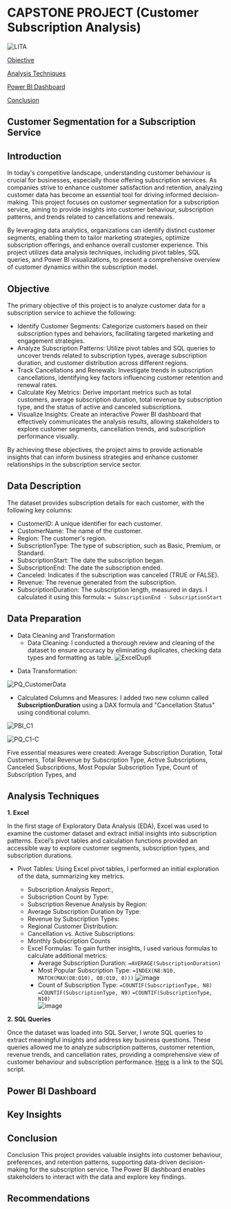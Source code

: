 # CAPSTONE PROJECT (Customer Subscription Analysis)

![LITA](https://github.com/user-attachments/assets/c149ad8d-5e6e-4e2d-aacd-7bb3da3ade36)

[Objective](#objective)

[Analysis Techniques](#analysis-techniques)

[Power BI Dashboard](#power-bi-dashboard)

[Conclusion](#conclusion)


## Customer Segmentation for a Subscription Service

## Introduction
In today's competitive landscape, understanding customer behaviour is crucial for businesses, especially those offering subscription services. As companies strive to enhance customer satisfaction and retention, analyzing customer data has become an essential tool for driving informed decision-making. This project focuses on customer segmentation for a subscription service, aiming to provide insights into customer behaviour, subscription patterns, and trends related to cancellations and renewals.

By leveraging data analytics, organizations can identify distinct customer segments, enabling them to tailor marketing strategies, optimize subscription offerings, and enhance overall customer experience. This project utilizes data analysis techniques, including pivot tables, SQL queries, and Power BI visualizations, to present a comprehensive overview of customer dynamics within the subscription model. 

## Objective
The primary objective of this project is to analyze customer data for a subscription service to achieve the following:
 - Identify Customer Segments: Categorize customers based on their subscription types and behaviors, facilitating targeted marketing and engagement strategies.
 - Analyze Subscription Patterns: Utilize pivot tables and SQL queries to uncover trends related to subscription types, average subscription duration, and customer distribution across different regions.
 - Track Cancellations and Renewals: Investigate trends in subscription cancellations, identifying key factors influencing customer retention and renewal rates.
 - Calculate Key Metrics: Derive important metrics such as total customers, average subscription duration, total revenue by subscription type, and the status of active and canceled subscriptions.
 - Visualize Insights: Create an interactive Power BI dashboard that effectively communicates the analysis results, allowing stakeholders to explore customer segments, cancellation trends, and subscription performance visually.

By achieving these objectives, the project aims to provide actionable insights that can inform business strategies and enhance customer relationships in the subscription service sector.

##  Data Description
The dataset provides subscription details for each customer, with the following key columns:
 - CustomerID: A unique identifier for each customer.
 - CustomerName: The name of the customer.
 - Region: The customer's region.
 - SubscriptionType: The type of subscription, such as Basic, Premium, or Standard.
 - SubscriptionStart: The date the subscription began.
 - SubscriptionEnd: The date the subscription ended.
 - Canceled: Indicates if the subscription was canceled (TRUE or FALSE).
 - Revenue: The revenue generated from the subscription.
 - SubscriptionDuration: The subscription length, measured in days. I calculated it using this formula:
    `= SubscriptionEnd - SubscriptionStart`
   
## Data Preparation
 * Data Cleaning and Transformation
   - Data Cleaning: I conducted a thorough review and cleaning of the dataset to ensure accuracy by eliminating duplicates, checking data types and formatting as table.
![ExcelDupli](https://github.com/user-attachments/assets/0f16120e-6d8d-4c37-9cae-1f1f0a89dbd5)
 - Data Transformation:

![PQ_CustomerData](https://github.com/user-attachments/assets/15823851-9b00-4467-9583-1306cc04dba1)

 * Calculated Columns and Measures: I added two new column called **SubscriptionDuration** using a DAX formula and "Cancellation Status" using conditional column. 

![PBI_C1](https://github.com/user-attachments/assets/eb522d6c-61da-4c08-bf40-eaed9c83533b)

![PQ_C1-C](https://github.com/user-attachments/assets/740fc309-8f69-48a3-b090-83c87a551647)


Five essential measures were created: Average Subscription Duration, Total Customers, Total Revenue by Subscription Type, Active Subscriptions, Canceled Subscriptions, Most Popular Subscription Type, Count of Subscription Types,  and

## Analysis Techniques
**1. Excel**

In the first stage of Exploratory Data Analysis (EDA), Excel was used to examine the customer dataset and extract initial insights into subscription patterns. Excel’s pivot tables and calculation functions provided an accessible way to explore customer segments, subscription types, and subscription durations.

* Pivot Tables: Using Excel pivot tables, I performed an initial exploration of the data, summarizing key metrics.
    - Subscription Analysis Report:,
    - Subscription Count by Type: 
    - Subscription Revenue Analysis by Region:
    - Average Subscription Duration by Type: 
    - Revenue by Subscription Types:
    -  Regional Customer Distribution:
    -  Cancellation vs. Active Subscriptions:
    -  Monthly Subscription Counts

  * Excel Formulas: To gain further insights, I used various formulas to calculate additional metrics:
    - Average Subscription Duration:
     `=AVERAGE(SubscriptionDuration)`
    - Most Popular Subscription Type:
     `=INDEX(N8:N10, MATCH(MAX(O8:O10), O8:O10, 0)))`
![image](https://github.com/user-attachments/assets/bba50130-a12a-46bb-8614-662648b740af)
    - Count of Subscription Type:
     `=COUNTIF(SubscriptionType, N8)`
     `=COUNTIF(SubscriptionType, N9)`
     `=COUNTIF(SubscriptionType, N10)`                                                                                                     
![image](https://github.com/user-attachments/assets/20f3ea17-4b8e-473d-ad29-6b4a6aa011f4)

**2. SQL Queries**

Once the dataset was loaded into SQL Server, I wrote SQL queries to extract meaningful insights and address key business questions. These queries allowed me to analyze subscription patterns, customer retention, revenue trends, and cancellation rates, providing a comprehensive view of customer behaviour and subscription performance.
[Here](LITA_CAPSTONE_PROJECT.sql) is a link to the SQL script.

## Power BI Dashboard

## Key Insights
 
## Conclusion
Conclusion
This project provides valuable insights into customer behaviour, preferences, and retention patterns, supporting data-driven decision-making for the subscription service. The Power BI dashboard enables stakeholders to interact with the data and explore key findings.



## Recommendations


